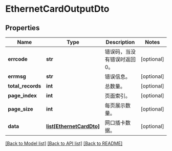# EthernetCardOutputDto

## Properties
Name | Type | Description | Notes
------------ | ------------- | ------------- | -------------
**errcode** | **str** | 错误码，当没有错误时返回0。 | [optional] 
**errmsg** | **str** | 错误信息。 | [optional] 
**total_records** | **int** | 总数量。 | [optional] 
**page_index** | **int** | 页面索引。 | [optional] 
**page_size** | **int** | 每页展示数量。 | [optional] 
**data** | [**list[EthernetCardDto]**](EthernetCardDto.md) | 网口插卡数据。 | [optional] 

[[Back to Model list]](../README.md#documentation-for-models) [[Back to API list]](../README.md#documentation-for-api-endpoints) [[Back to README]](../README.md)



